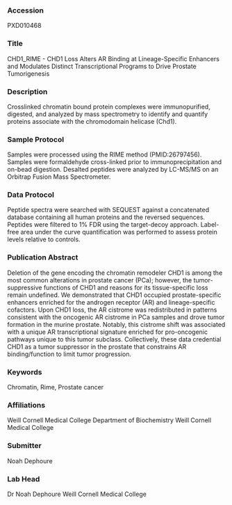 ### Accession
PXD010468

### Title
CHD1_RIME -  CHD1 Loss Alters AR Binding at Lineage-Specific Enhancers and Modulates Distinct Transcriptional Programs to Drive Prostate Tumorigenesis

### Description
Crosslinked chromatin bound protein complexes were immunopurified, digested, and analyzed by mass spectrometry to identify and quantify proteins associate with the chromodomain helicase (Chd1).

### Sample Protocol
Samples were processed using the RIME method (PMID:26797456). Samples were formaldehyde cross-linked prior to immunoprecipitation and on-bead digestion. Desalted peptides were analyzed by LC-MS/MS on an Orbitrap Fusion Mass Spectrometer.

### Data Protocol
Peptide spectra were searched with SEQUEST against a concatenated database containing all human proteins and the reversed sequences. Peptides were filtered to 1% FDR using the target-decoy approach. Label-free area under the curve quantification was performed to assess protein levels relative to controls.

### Publication Abstract
Deletion of the gene encoding the chromatin remodeler CHD1 is among the most common alterations in prostate cancer (PCa); however, the tumor-suppressive functions of CHD1 and reasons for its tissue-specific loss remain undefined. We demonstrated that CHD1 occupied prostate-specific enhancers enriched for the androgen receptor (AR) and lineage-specific cofactors. Upon CHD1 loss, the AR cistrome was redistributed in patterns consistent with the oncogenic AR cistrome in PCa samples and drove tumor formation in the murine prostate. Notably, this cistrome shift was associated with a unique AR transcriptional signature enriched for pro-oncogenic pathways unique to this tumor subclass. Collectively, these data credential CHD1 as a tumor suppressor in the prostate that constrains AR binding/function to limit tumor progression.

### Keywords
Chromatin, Rime, Prostate cancer

### Affiliations
Weill Cornell Medical College
Department of Biochemistry
Weill Cornell Medical College

### Submitter
Noah Dephoure

### Lab Head
Dr Noah Dephoure
Weill Cornell Medical College


